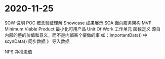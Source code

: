 # 2020-11-25
SOW 说明
POC 概念验证理解
Showcase 成果展示
SOA 面向服务架构
MVP Minimum Viable Product 最小化可用产品
Unit Of Work 工作单元
函数定义 源自 内部的整的价值和意义，而不是内部某个要做的事
    如：importantData() 中scynData()  同步数据 》 导入数据

NPS 净推进值